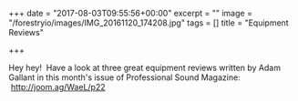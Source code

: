 +++
date = "2017-08-03T09:55:56+00:00"
excerpt = ""
image = "/forestryio/images/IMG_20161120_174208.jpg"
tags = []
title = "Equipment Reviews"

+++


Hey hey!  Have a look at three great equipment reviews written by Adam Gallant in this month's issue of Professional Sound Magazine:  http://joom.ag/WaeL/p22

